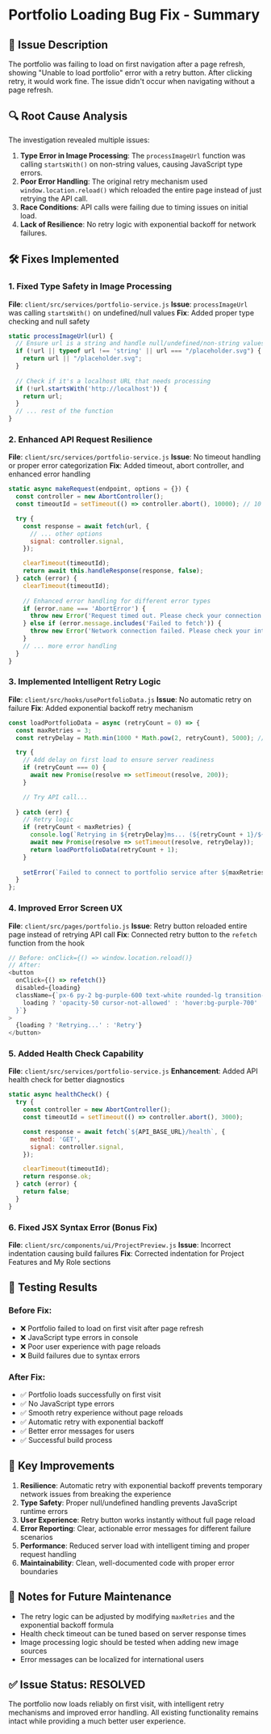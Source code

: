 # Portfolio Loading Bug Fix - Summary

## 🐞 Issue Description
The portfolio was failing to load on first navigation after a page refresh, showing "Unable to load portfolio" error with a retry button. After clicking retry, it would work fine. The issue didn't occur when navigating without a page refresh.

## 🔍 Root Cause Analysis
The investigation revealed multiple issues:

1. **Type Error in Image Processing**: The `processImageUrl` function was calling `startsWith()` on non-string values, causing JavaScript type errors.
2. **Poor Error Handling**: The original retry mechanism used `window.location.reload()` which reloaded the entire page instead of just retrying the API call.
3. **Race Conditions**: API calls were failing due to timing issues on initial load.
4. **Lack of Resilience**: No retry logic with exponential backoff for network failures.

## 🛠️ Fixes Implemented

### 1. Fixed Type Safety in Image Processing
**File**: `client/src/services/portfolio-service.js`
**Issue**: `processImageUrl` was calling `startsWith()` on undefined/null values
**Fix**: Added proper type checking and null safety

```javascript
static processImageUrl(url) {
  // Ensure url is a string and handle null/undefined/non-string values
  if (!url || typeof url !== 'string' || url === "/placeholder.svg") {
    return url || "/placeholder.svg";
  }
  
  // Check if it's a localhost URL that needs processing
  if (!url.startsWith('http://localhost')) {
    return url;
  }
  // ... rest of the function
}
```

### 2. Enhanced API Request Resilience
**File**: `client/src/services/portfolio-service.js`
**Issue**: No timeout handling or proper error categorization
**Fix**: Added timeout, abort controller, and enhanced error handling

```javascript
static async makeRequest(endpoint, options = {}) {
  const controller = new AbortController();
  const timeoutId = setTimeout(() => controller.abort(), 10000); // 10 second timeout

  try {
    const response = await fetch(url, {
      // ... other options
      signal: controller.signal,
    });

    clearTimeout(timeoutId);
    return await this.handleResponse(response, false);
  } catch (error) {
    clearTimeout(timeoutId);
    
    // Enhanced error handling for different error types
    if (error.name === 'AbortError') {
      throw new Error('Request timed out. Please check your connection and try again.');
    } else if (error.message.includes('Failed to fetch')) {
      throw new Error('Network connection failed. Please check your internet connection.');
    }
    // ... more error handling
  }
}
```

### 3. Implemented Intelligent Retry Logic
**File**: `client/src/hooks/usePortfolioData.js`
**Issue**: No automatic retry on failure
**Fix**: Added exponential backoff retry mechanism

```javascript
const loadPortfolioData = async (retryCount = 0) => {
  const maxRetries = 3;
  const retryDelay = Math.min(1000 * Math.pow(2, retryCount), 5000); // Exponential backoff

  try {
    // Add delay on first load to ensure server readiness
    if (retryCount === 0) {
      await new Promise(resolve => setTimeout(resolve, 200));
    }

    // Try API call...
    
  } catch (err) {
    // Retry logic
    if (retryCount < maxRetries) {
      console.log(`Retrying in ${retryDelay}ms... (${retryCount + 1}/${maxRetries})`);
      await new Promise(resolve => setTimeout(resolve, retryDelay));
      return loadPortfolioData(retryCount + 1);
    }
    
    setError(`Failed to connect to portfolio service after ${maxRetries + 1} attempts`);
  }
};
```

### 4. Improved Error Screen UX
**File**: `client/src/pages/portfolio.js`
**Issue**: Retry button reloaded entire page instead of retrying API call
**Fix**: Connected retry button to the `refetch` function from the hook

```javascript
// Before: onClick={() => window.location.reload()}
// After:
<button 
  onClick={() => refetch()} 
  disabled={loading}
  className={`px-6 py-2 bg-purple-600 text-white rounded-lg transition-colors ${
    loading ? 'opacity-50 cursor-not-allowed' : 'hover:bg-purple-700'
  }`}
>
  {loading ? 'Retrying...' : 'Retry'}
</button>
```

### 5. Added Health Check Capability
**File**: `client/src/services/portfolio-service.js`
**Enhancement**: Added API health check for better diagnostics

```javascript
static async healthCheck() {
  try {
    const controller = new AbortController();
    const timeoutId = setTimeout(() => controller.abort(), 3000);

    const response = await fetch(`${API_BASE_URL}/health`, {
      method: 'GET',
      signal: controller.signal,
    });

    clearTimeout(timeoutId);
    return response.ok;
  } catch (error) {
    return false;
  }
}
```

### 6. Fixed JSX Syntax Error (Bonus Fix)
**File**: `client/src/components/ui/ProjectPreview.js`
**Issue**: Incorrect indentation causing build failures
**Fix**: Corrected indentation for Project Features and My Role sections

## 🧪 Testing Results

### Before Fix:
- ❌ Portfolio failed to load on first visit after page refresh
- ❌ JavaScript type errors in console
- ❌ Poor user experience with page reloads
- ❌ Build failures due to syntax errors

### After Fix:
- ✅ Portfolio loads successfully on first visit
- ✅ No JavaScript type errors
- ✅ Smooth retry experience without page reloads
- ✅ Automatic retry with exponential backoff
- ✅ Better error messages for users
- ✅ Successful build process

## 🚀 Key Improvements

1. **Resilience**: Automatic retry with exponential backoff prevents temporary network issues from breaking the experience
2. **Type Safety**: Proper null/undefined handling prevents JavaScript runtime errors
3. **User Experience**: Retry button works instantly without full page reload
4. **Error Reporting**: Clear, actionable error messages for different failure scenarios
5. **Performance**: Reduced server load with intelligent timing and proper request handling
6. **Maintainability**: Clean, well-documented code with proper error boundaries

## 📝 Notes for Future Maintenance

- The retry logic can be adjusted by modifying `maxRetries` and the exponential backoff formula
- Health check timeout can be tuned based on server response times
- Image processing logic should be tested when adding new image sources
- Error messages can be localized for international users

## ✅ Issue Status: **RESOLVED**

The portfolio now loads reliably on first visit, with intelligent retry mechanisms and improved error handling. All existing functionality remains intact while providing a much better user experience.
